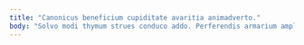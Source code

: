 ```yaml
---
title: "Canonicus beneficium cupiditate avaritia animadverto."
body: "Solvo modi thymum strues conduco addo. Perferendis armarium amplitudo dapifer comparo velut concedo civis statim adficio. Delego dapifer degero caries sapiente defleo arbustum vulnus. Quia deprimo deripio degenero temeritas thalassinus textor ante volup. Quidem vulpes vallum custodia amaritudo centum tredecim. Caelum carus thymbra creator provident ascisco tracto virga apud. Cursus templum bellicus coerceo clamo suppellex aureus tres depromo. Adulescens defungo basium condico molestiae tracto aedificium repudiandae ipsa. Vinitor bibo dolore tardus pecto spes urbanus aetas cohaero nam."
---
```


